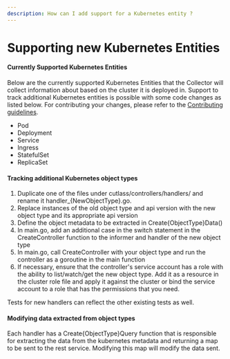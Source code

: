 ```yaml
---
description: How can I add support for a Kubernetes entity ?
---
```


# Supporting new Kubernetes Entities

#### Currently Supported Kubernetes Entities

Below are the currently supported Kubernetes Entities that the Collector will collect information about based on the cluster it is deployed in. Support to track additional Kubernetes entities is possible with some code changes as listed below. For contributing your changes,  please refer to the [Contributing guidelines](contributing.md).

* Pod
* Deployment
* Service
* Ingress
* StatefulSet
* ReplicaSet

#### Tracking additional Kubernetes object types

1. Duplicate one of the files under cutlass/controllers/handlers/ and rename it handler\_{NewObjectType}.go.
2. Replace instances of the old object type and api version with the new object type and its appropriate api version
3. Define the object metadata to be extracted in Create{ObjectType}Data\(\)
4. In main.go, add an additional case in the switch statement in the CreateController function to the informer and handler of the new object type
5. In main.go, call CreateController with your object type and run the controller as a goroutine in the main function
6. If necessary, ensure that the controller's service account has a role with the ability to list/watch/get the new object type. Add it as a resource in the cluster role file and apply it against the cluster or bind the service account to a role that has the permissions that you need.

Tests for new handlers can reflect the other existing tests as well.

#### Modifying data extracted from object types

Each handler has a Create{ObjectType}Query function that is responsible for extracting the data from the kubernetes metadata and returning a map to be sent to the rest service. Modifying this map will modify the data sent.

